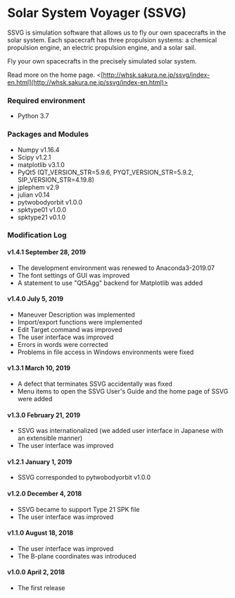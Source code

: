 # Solar System Voyager (SSVG)

SSVG is simulation software that allows us to fly our own spacecrafts in the solar system.  Each spacecraft has three propulsion systems: a chemical propulsion engine, an electric propulsion engine, and a solar sail.  

Fly your own spacecrafts in the precisely simulated solar system.

Read more on the home page. <[http://whsk.sakura.ne.jp/ssvg/index-en.html](http://whsk.sakura.ne.jp/ssvg/index-en.html)>

### Required environment
* Python 3.7

### Packages and Modules
* Numpy v1.16.4
* Scipy v1.2.1
* matplotlib v3.1.0
* PyQt5 (QT_VERSION_STR=5.9.6, PYQT_VERSION_STR=5.9.2, SIP_VERSION_STR=4.19.8)
* jplephem v2.9
* julian v0.14
* pytwobodyorbit v1.0.0
* spktype01 v1.0.0
* spktype21 v0.1.0

### Modification Log
#### v1.4.1 September 28, 2019
* The development environment was renewed to Anaconda3-2019.07
* The font settings of GUI was improved
* A statement to use "Qt5Agg" backend for Matplotlib was added

#### v1.4.0 July 5, 2019
* Maneuver Description was implemented
* Import/export functions were implemented
* Edit Target command was improved
* The user interface was improved
* Errors in words were corrected
* Problems in file access in Windows environments were fixed

#### v1.3.1 March 10, 2019
* A defect that terminates SSVG accidentally was fixed
* Menu items to open the SSVG User's Guide and the home page of SSVG were added

#### v1.3.0 February 21, 2019
* SSVG was internationalized (we added user interface in Japanese with an extensible manner)
* The user interface was improved

#### v1.2.1 January 1, 2019
* SSVG corresponded to pytwobodyorbit v1.0.0

#### v1.2.0 December 4, 2018
* SSVG became to support Type 21 SPK file
* The user interface was improved

#### v1.1.0 August 18, 2018
* The user interface was improved
* The B-plane coordinates was introduced

#### v1.0.0 April 2, 2018
* The first release
